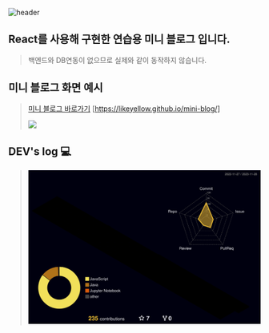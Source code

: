 <div align="left">
  
![header](https://capsule-render.vercel.app/api?type=waving&color=timeGradient&text=Welcome%20to%20likeyellow's%20GitHub%20👋&animation=twinkling&fontSize=35&fontAlignY=40&fontAlign=50&height=250)
  
## React를 사용해 구현한 연습용 미니 블로그 입니다.
> 백엔드와 DB연동이 없으므로 실제와 같이 동작하지 않습니다.


## 미니 블로그 화면 예시
> [미니 블로그 바로가기](https://likeyellow.github.io/mini-blog/) [https://likeyellow.github.io/mini-blog/]
> <div><img src="https://github.com/likeyellow/mini-blog/assets/38120188/89c197e7-43eb-42d9-9332-e6471b379613" width="500" /></div>


## DEV's log 💻
> ![](./profile-3d-contrib/profile-night-rainbow.svg)
